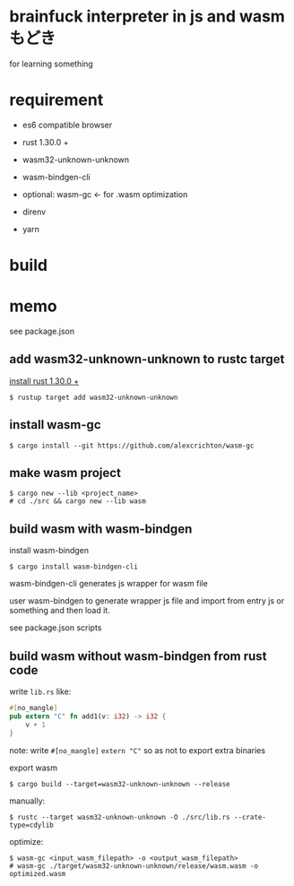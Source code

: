 # brainfuck interpreter in js and wasm もどき
for learning something


# requirement
- es6 compatible browser
- rust 1.30.0 +
- wasm32-unknown-unknown
- wasm-bindgen-cli
- optional: wasm-gc <- for .wasm optimization

- direnv
- yarn

# build

# memo

see package.json

## add wasm32-unknown-unknown to rustc target

[install rust 1.30.0 +](https://www.rust-lang.org/tools/install)

```shell
$ rustup target add wasm32-unknown-unknown
```

## install wasm-gc

```shell
$ cargo install --git https://github.com/alexcrichton/wasm-gc
```

## make wasm project

```fish
$ cargo new --lib <project_name>
# cd ./src && cargo new --lib wasm
```

## build wasm with wasm-bindgen
install wasm-bindgen

```shell
$ cargo install wasm-bindgen-cli
```

wasm-bindgen-cli generates js wrapper for wasm file

user wasm-bindgen to generate wrapper js file and import from entry js or something and then load it.

see package.json scripts


## build wasm without wasm-bindgen from rust code

write `lib.rs` like:

```rust
#[no_mangle]
pub extern "C" fn add1(v: i32) -> i32 {
    v + 1
}
```

note: write `#[no_mangle]` `extern "C"` so as not to export extra binaries


export wasm

```shell
$ cargo build --target=wasm32-unknown-unknown --release
```


manually:

```shell
$ rustc --target wasm32-unknown-unknown -O ./src/lib.rs --crate-type=cdylib
```

optimize: 

```shell
$ wasm-gc <input_wasm_filepath> -o <output_wasm_filepath>
# wasm-gc ./target/wasm32-unknown-unknown/release/wasm.wasm -o optimized.wasm
```
